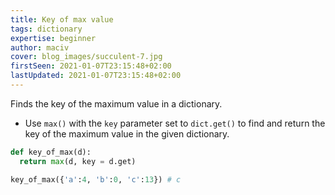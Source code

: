 ```yaml
---
title: Key of max value
tags: dictionary
expertise: beginner
author: maciv
cover: blog_images/succulent-7.jpg
firstSeen: 2021-01-07T23:15:48+02:00
lastUpdated: 2021-01-07T23:15:48+02:00
---
```


Finds the key of the maximum value in a dictionary.

- Use `max()` with the `key` parameter set to `dict.get()` to find and return the key of the maximum value in the given dictionary.

```py
def key_of_max(d):
  return max(d, key = d.get)
```

```py
key_of_max({'a':4, 'b':0, 'c':13}) # c
```
